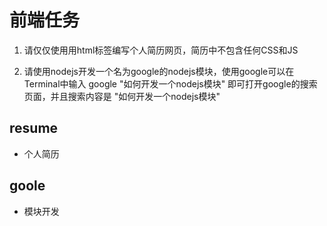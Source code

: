 # 前端任务
1. 请仅仅使用用html标签编写个人简历网页，简历中不包含任何CSS和JS

2. 请使用nodejs开发一个名为google的nodejs模块，使用google可以在Terminal中输入
google "如何开发一个nodejs模块"
即可打开google的搜索页面，并且搜索内容是 "如何开发一个nodejs模块"

## resume
- 个人简历

## goole
- 模块开发